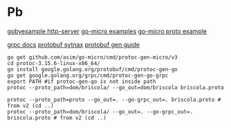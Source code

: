 # Pb

[gobyexample http-server](https://gobyexample.com/http-servers)
[go-micro examples](https://github.com/asim/go-micro/tree/master/examples)
[go-micro proto example](https://github.com/asim/go-micro/tree/master/cmd/protoc-gen-micro)

[grpc docs](https://grpc.io/docs/languages/go/quickstart/)
[protobuf sytnax](https://developers.google.com/protocol-buffers/docs/reference/proto3-spec#syntax)
[protobuf gen guide](https://developers.google.com/protocol-buffers/docs/reference/go-generated)

```shell
go get github.com/asim/go-micro/cmd/protoc-gen-micro/v3
cd protoc-3.15.6-linux-x86_64/
go install google.golang.org/protobuf/cmd/protoc-gen-go
go get google.golang.org/grpc/cmd/protoc-gen-go-grpc
export PATH #if protoc-gen-go is not inside path
protoc --proto_path=dom/briscola/ --go_out=dom/briscola briscola.proto

protoc --proto_path=proto --go_out=. --go-grpc_out=. briscola.proto # from v2 (cd ..)
protoc --proto_path=dom/briscola/ --go_out=. --go-grpc_out=. briscola.proto # from v2 (cd ..)
```
